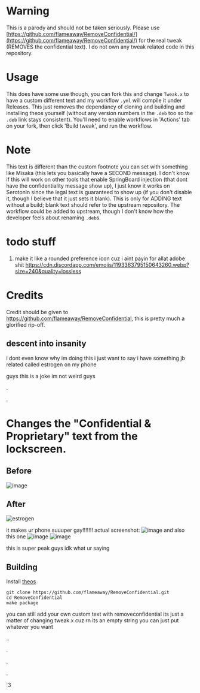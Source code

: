 # Warning
This is a parody and should not be taken seriously. Please use [https://github.com/flameaway/RemoveConfidential/](https://github.com/flameaway/RemoveConfidential/) for the real tweak (REMOVES the confidential text). I do not own any tweak related code in this repository.
# Usage
This does have some use though, you can fork this and change `Tweak.x` to have a custom different text and my workflow `.yml` will compile it under Releases. This just removes the dependancy of cloning and building and installing theos yourself (without any version numbers in the `.deb` too so the `.deb` link stays consistent). You'll need to enable workflows in 'Actions' tab on your fork, then click 'Build tweak', and run the workflow.
# Note
This text is different than the custom footnote you can set with something like Misaka (this lets you basically have a SECOND message). I don't know if this will work on other tools that enable SpringBoard injection (that dont have the confidentiality message show up), I just know it works on Serotonin since the legal text is guaranteed to show up (if you don't disable it, though I believe that it just sets it blank). This is only for ADDING text without a build; blank text should refer to the upstream repository. The workflow could be added to upstream, though I don't know how the developer feels about renaming `.deb`s.
# todo stuff
1. make it like a rounded preference icon cuz i aint payin for allat adobe shit https://cdn.discordapp.com/emojis/1193363795150643260.webp?size=240&quality=lossless
# Credits
Credit should be given to https://github.com/flameaway/RemoveConfidential, this is pretty much a glorified rip-off.
## descent into insanity

i dont even know why im doing this i just want to say i have something jb related called estrogen on my phone

guys this is a joke im not weird guys

.

.

# Changes the "Confidential & Proprietary" text from the lockscreen.

## Before
![image](https://github.com/flameaway/RemoveConfidential/assets/8405067/3ab7084f-cf1f-460f-b906-eed0434c33b5)

## After
![estrogen](https://github.com/dleovl/Estrogen/assets/95427722/104777d4-0e3e-4173-84dc-78805588f861)

it makes ur phone suuuper gay!!!!!!! actual screenshot: ![image](https://github.com/dleovl/Estrogen/assets/95427722/7aa07cc1-e972-4320-b8db-9eab099057f2)
and also this one ![image](https://github.com/dleovl/Estrogen/assets/95427722/27b04b4a-0a41-4d65-bc47-6c02151fe596) ![image](https://github.com/dleovl/Estrogen/assets/95427722/caf35185-45cc-4bf2-ad7d-bd1531795e26)

this is super peak guys idk what ur saying

## Building
Install [theos](https://theos.dev/docs/installation)
```console
git clone https://github.com/flameaway/RemoveConfidential.git
cd RemoveConfidential
make package
```
you can still add your own custom text with removeconfidential its just a matter of changing tweak.x cuz rn its an empty string you can just put whatever you want







..

.

.

.

:3
